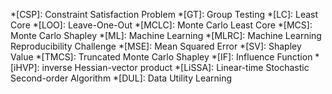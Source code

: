 *[CSP]: Constraint Satisfaction Problem
*[GT]: Group Testing
*[LC]: Least Core
*[LOO]: Leave-One-Out
*[MCLC]: Monte Carlo Least Core
*[MCS]: Monte Carlo Shapley
*[ML]: Machine Learning
*[MLRC]: Machine Learning Reproducibility Challenge
*[MSE]: Mean Squared Error
*[SV]: Shapley Value
*[TMCS]: Truncated Monte Carlo Shapley
*[IF]: Influence Function
*[iHVP]: inverse Hessian-vector product
*[LiSSA]: Linear-time Stochastic Second-order Algorithm
*[DUL]: Data Utility Learning
